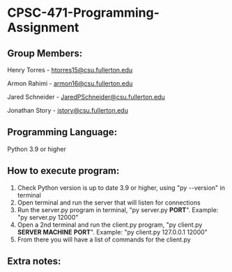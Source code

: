 # CPSC-471-Programming-Assignment
## Group Members:
Henry Torres - htorres15@csu.fullerton.edu

Armon Rahimi - armon16@csu.fullerton.edu

Jared Schneider - JaredPSchneider@csu.fullerton.edu

Jonathan Story - jstory@csu.fullerton.edu
## Programming Language:
Python 3.9 or higher
## How to execute program:
1. Check Python version is up to date 3.9 or higher, using "py --version" in terminal
2. Open terminal and run the server that will listen for connections
3. Run the server.py program in terminal, "py server.py **PORT**". Example: "py server.py 12000"
4. Open a 2nd terminal and run the client.py program, "py client.py **SERVER MACHINE** **PORT**". Example: "py client.py 127.0.0.1 12000"
5. From there you will have a list of commands for the client.py
## Extra notes:
